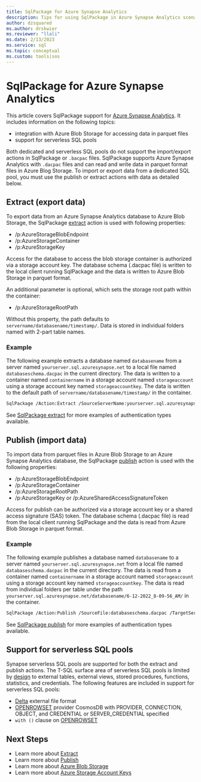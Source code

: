 ```yaml
---
title: SqlPackage for Azure Synapse Analytics
description: Tips for using SqlPackage in Azure Synapse Analytics scenarios
author: dzsquared
ms.author: drskwier
ms.reviewer: "llali"
ms.date: 2/13/2023
ms.service: sql
ms.topic: conceptual
ms.custom: tools|sos
---
```

# SqlPackage for Azure Synapse Analytics

This article covers SqlPackage support for [Azure Synapse Analytics](/azure/synapse-analytics/sql/overview-architecture).  It includes information on the following topics:
- integration with Azure Blob Storage for accessing data in parquet files
- support for serverless SQL pools

Both dedicated and serverless SQL pools do not support the import/export actions in SqlPackage or `.bacpac` files. SqlPackage supports Azure Synapse Analytics with `.dacpac` files and can read and write data in parquet format files in Azure Blog Storage.  To import or export data from a dedicated SQL pool, you must use the publish or extract actions with data as detailed below.

## Extract (export data)
To export data from an Azure Synapse Analytics database to Azure Blob Storage, the SqlPackage [extract](sqlpackage-extract.md) action is used with following properties:
- /p:AzureStorageBlobEndpoint
- /p:AzureStorageContainer
- /p:AzureStorageKey

Access for the database to access the blob storage container is authorized via a storage account key. The database schema (.dacpac file) is written to the local client running SqlPackage and the data is written to Azure Blob Storage in parquet format.

An additional parameter is optional, which sets the storage root path within the container:
- /p:AzureStorageRootPath

Without this property, the path defaults to `servername/databasename/timestamp/`.  Data is stored in individual folders named with 2-part table names.

### Example

The following example extracts a database named `databasename` from a server named `yourserver.sql.azuresynapse.net` to a local file named `databaseschema.dacpac` in the current directory. The data is written to a container named `containername` in a storage account named `storageaccount` using a storage account key named `storageaccountkey`. The data is written to the default path of `servername/databasename/timestamp/` in the container.

```bash
SqlPackage /Action:Extract /SourceServerName:yourserver.sql.azuresynapse.net /SourceDatabaseName:databasename /TargetFile:databaseschema.dacpac /p:AzureStorageBlobEndpoint=https://storageaccount.blob.core.windows.net /p:AzureStorageContainer=containername /p:AzureStorageKey=storageaccountkey
```

See [SqlPackage extract](sqlpackage-extract.md#examples) for more examples of authentication types available.

## Publish (import data)

To import data from parquet files in Azure Blob Storage to an Azure Synapse Analytics database, the SqlPackage [publish](sqlpackage-publish.md) action is used with the following properties:
- /p:AzureStorageBlobEndpoint
- /p:AzureStorageContainer
- /p:AzureStorageRootPath
- /p:AzureStorageKey or /p:AzureSharedAccessSignatureToken

Access for publish can be authorized via a storage account key or a shared access signature (SAS) token. The database schema (.dacpac file) is read from the local client running SqlPackage and the data is read from Azure Blob Storage in parquet format.

### Example

The following example publishes a database named `databasename` to a server named `yourserver.sql.azuresynapse.net` from a local file named `databaseschema.dacpac` in the current directory. The data is read from a container named `containername` in a storage account named `storageaccount` using a storage account key named `storageaccountkey`. The data is read from individual folders per table under the path `yourserver.sql.azuresynapse.net/databasename/6-12-2022_8-09-56_AM/` in the container.

```bash
SqlPackage /Action:Publish /SourceFile:databaseschema.dacpac /TargetServerName:yourserver.sql.azuresynapse.net /TargetDatabaseName:databasename /p:AzureStorageBlobEndpoint=https://storageaccount.blob.core.windows.net /p:AzureStorageContainer=containername  /p:AzureStorageKey=storageaccountkey /p:AzureStorageRootPath="yourserver.sql.azuresynapse.net/databasename/6-12-2022_8-09-56_AM/"
```

See [SqlPackage publish](sqlpackage-publish.md#examples) for more examples of authentication types available.

## Support for serverless SQL pools

Synapse serverless SQL pools are supported for both the extract and publish actions.  The T-SQL surface area of serverless SQL pools is limited by [design](/azure/synapse-analytics/sql/on-demand-workspace-overview#t-sql-support) to external tables, external views, stored procedures, functions, statistics, and credentials.  The following features are included in support for serverless SQL pools:

- [Delta](/azure/synapse-analytics/sql/query-delta-lake-format) external file format
- [OPENROWSET](/azure/synapse-analytics/sql/develop-openrowset) provider CosmosDB with PROVIDER, CONNECTION, OBJECT, and CREDENTIAL or SERVER_CREDENTIAL specified
- `with ()` clause on [OPENROWSET](/azure/synapse-analytics/sql/develop-openrowset)

## Next Steps
- Learn more about [Extract](sqlpackage-extract.md)
- Learn more about [Publish](sqlpackage-publish.md)
- Learn more about [Azure Blob Storage](/azure/storage/blobs/storage-blobs-introduction)
- Learn more about [Azure Storage Account Keys](/azure/storage/common/storage-account-keys-manage)
